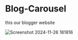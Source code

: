 # Blog-Carousel

this our blogger website 

![Screenshot 2024-11-26 181816](https://github.com/user-attachments/assets/7b8e48bd-52d8-4d88-8d00-cf1cc9dfc8b1)
